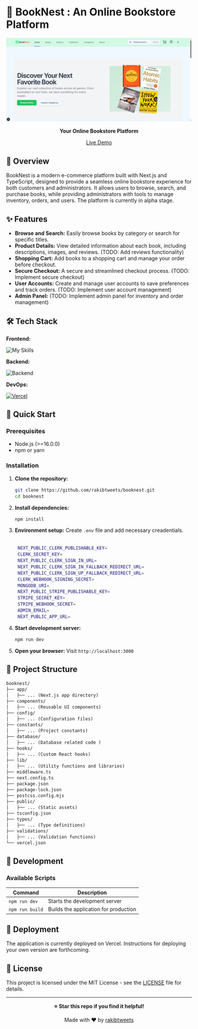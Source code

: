 # 🚀 BookNest : An Online Bookstore Platform

<div align="center">

![Logo](/public/images/book-nest-banner.png)

**Your Online Bookstore Platform**

[Live Demo](https://boooknest.vercel.app)

</div>

## 📖 Overview

BookNest is a modern e-commerce platform built with Next.js and TypeScript, designed to provide a seamless online bookstore experience for both customers and administrators. It allows users to browse, search, and purchase books, while providing administrators with tools to manage inventory, orders, and users. The platform is currently in alpha stage.

## ✨ Features

- **Browse and Search:** Easily browse books by category or search for specific titles.
- **Product Details:** View detailed information about each book, including descriptions, images, and reviews. (TODO: Add reviews functionality)
- **Shopping Cart:** Add books to a shopping cart and manage your order before checkout.
- **Secure Checkout:** A secure and streamlined checkout process. (TODO: Implement secure checkout)
- **User Accounts:** Create and manage user accounts to save preferences and track orders. (TODO: Implement user account management)
- **Admin Panel:** (TODO: Implement admin panel for inventory and order management)

<!--  ## 🖥️ Screenshots -->
<!-- [Screenshot 1](path-to-screenshot) -->

<!--[Screenshot 2](path-to-screenshot)  -->

## 🛠️ Tech Stack

**Frontend:**

![My Skills](https://skillicons.dev/icons?i=react,nextjs,ts,tailwind)

**Backend:**

![Backend](https://skillicons.dev/icons?i=mongodb,clerk)

**DevOps:**

[![Vercel](https://skillicons.dev/icons?i=vercel)](https://vercel.com/)

## 🚀 Quick Start

### Prerequisites

- Node.js (>=16.0.0)
- npm or yarn

### Installation

1. **Clone the repository:**

   ```bash
   git clone https://github.com/rakibtweets/booknest.git
   cd booknest
   ```

2. **Install dependencies:**

   ```bash
   npm install
   ```

3. **Environment setup:** Create `.env` file and add necessary creadentials.

   ```bash

    NEXT_PUBLIC_CLERK_PUBLISHABLE_KEY=
    CLERK_SECRET_KEY=
    NEXT_PUBLIC_CLERK_SIGN_IN_URL=
    NEXT_PUBLIC_CLERK_SIGN_IN_FALLBACK_REDIRECT_URL=
    NEXT_PUBLIC_CLERK_SIGN_UP_FALLBACK_REDIRECT_URL=
    CLERK_WEBHOOK_SIGNING_SECRET=
    MONGODB_URI=
    NEXT_PUBLIC_STRIPE_PUBLISHABLE_KEY=
    STRIPE_SECRET_KEY=
    STRIPE_WEBHOOK_SECRET=
    ADMIN_EMAIL=
    NEXT_PUBLIC_APP_URL=

   ```

4. **Start development server:**

   ```bash
   npm run dev
   ```

5. **Open your browser:**
   Visit `http://localhost:3000`

## 📁 Project Structure

```
booknest/
├── app/
│   ├── ... (Next.js app directory)
├── components/
│   ├── ... (Reusable UI components)
├── config/
│   ├── ... (Configuration files)
├── constants/
│   ├── ... (Project constants)
├── database/
│   ├── ... (Database related code )
├── hooks/
│   ├── ... (Custom React hooks)
├── lib/
│   ├── ... (Utility functions and libraries)
├── middleware.ts
├── next.config.ts
├── package.json
├── package-lock.json
├── postcss.config.mjs
├── public/
│   ├── ... (Static assets)
├── tsconfig.json
├── types/
│   ├── ... (Type definitions)
├── validations/
│   ├── ... (Validation functions)
└── vercel.json
```

## 🔧 Development

### Available Scripts

| Command         | Description                           |
| --------------- | ------------------------------------- |
| `npm run dev`   | Starts the development server         |
| `npm run build` | Builds the application for production |

## 🚀 Deployment

The application is currently deployed on Vercel. Instructions for deploying your own version are forthcoming.

<!--
## 🤝 Contributing

(TODO: Add contribution guidelines) -->

## 📄 License

This project is licensed under the MIT License - see the [LICENSE](LICENSE) file for details.

---

<div align="center">

**⭐ Star this repo if you find it helpful!**

Made with ❤️ by [rakibtweets](https://github.com/rakibtweets)

</div>
